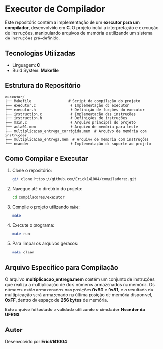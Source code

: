 # Executor de Compilador

Este repositório contém a implementação de um **executor para um compilador**, desenvolvido em **C**. O projeto inclui a interpretação e execução de instruções, manipulando arquivos de memória e utilizando um sistema de instruções pré-definido.

## Tecnologias Utilizadas

- Linguagem: **C**
- Build System: **Makefile**

## Estrutura do Repositório

```
executor/
├── Makefile                 # Script de compilação do projeto
├── executor.c                # Implementação do executor
├── executor.h                # Definição de funções do executor
├── instruction.c             # Implementação das instruções
├── instruction.h             # Definições de instruções
├── main.c                    # Arquivo principal do projeto
├── aula01.mem                # Arquivo de memória para teste
├── multiplicacao_entrega_corrigida.mem  # Arquivo de memória com instruções
├── multiplicacao_entrega.mem  # Arquivo de memória com instruções
└── neander                   # Implementação de suporte ao projeto
```

## Como Compilar e Executar

1. Clone o repositório:
   ```sh
   git clone https://github.com/Erick141004/compiladores.git
   ```
2. Navegue até o diretório do projeto:
   ```sh
   cd compiladores/executor
   ```
3. Compile o projeto utilizando `make`:
   ```sh
   make
   ```
4. Execute o programa:
   ```sh
   make run
   ```
5. Para limpar os arquivos gerados:
   ```sh
   make clean
   ```

## Arquivo Específico para Compilação

O arquivo **multiplicacao_entrega.mem** contém um conjunto de instruções que realiza a multiplicação de dois números armazenados na memória. Os números estão armazenados nas posições **0x80** e **0x81**, e o resultado da multiplicação será armazenado na última posição de memória disponível, **0xFF**, dentro do espaço de **256 bytes** de memória.

Este arquivo foi testado e validado utilizando o simulador **Neander da UFRGS**.

## Autor

Desenvolvido por **Erick141004**

